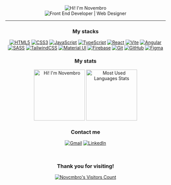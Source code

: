 <div align="center">
  <picture>
    <source srcset="https://readme-typing-svg.demolab.com?font=Lato&weight=700&size=40&duration=1&color=FFFFFF&center=true&vCenter=true&repeat=false&random=false&width=435&height=60&lines=Hi!+I'm+Novembro" media="(prefers-color-scheme: dark)">
    <img src="https://readme-typing-svg.demolab.com?font=Lato&weight=700&size=40&duration=1&color=0a0e12&center=true&vCenter=true&repeat=false&random=false&width=435&height=60&lines=Hi!+I'm+Novembro" alt="Hi! I'm Novembro">
  </picture>
  <br>
  <picture>
    <source srcset="https://readme-typing-svg.demolab.com?font=Lato&weight=700&size=20&duration=1&color=FFFFFF&center=true&vCenter=true&repeat=false&random=false&width=435&height=20&lines=Front+End+Developer+|+Web+Designer" media="(prefers-color-scheme: dark)">
    <img src="https://readme-typing-svg.demolab.com?font=Lato&weight=700&size=20&duration=1&color=0a0e12&center=true&vCenter=true&repeat=false&random=false&width=435&height=20&lines=Front+End+Developer+|+Web+Designer" alt="Front End Developer | Web Designer">
  </picture>

  ---
  
  ### My stacks
  [![HTML5](https://img.shields.io/badge/html5-0a0e12.svg?style=for-the-badge&logo=html5&logoColor=c770f0)](#)
  [![CSS3](https://img.shields.io/badge/css3-0a0e12.svg?style=for-the-badge&logo=css3&logoColor=c770f0)](#)
  [![JavaScript](https://img.shields.io/badge/javascript-0a0e12.svg?style=for-the-badge&logo=javascript&logoColor=c770f0)](#)
  [![TypeScript](https://img.shields.io/badge/typescript-0a0e12.svg?style=for-the-badge&logo=typescript&logoColor=c770f0)](#)
  [![React](https://img.shields.io/badge/react-0a0e12.svg?style=for-the-badge&logo=react&logoColor=c770f0)](#)
  [![Vite](https://img.shields.io/badge/vite-0a0e12.svg?style=for-the-badge&logo=vite&logoColor=c770f0)](#)
  [![Angular](https://img.shields.io/badge/angular-0a0e12.svg?style=for-the-badge&logo=angular&logoColor=c770f0)](#)
  [![SASS](https://img.shields.io/badge/sass-0a0e12.svg?style=for-the-badge&logo=sass&logoColor=c770f0)](#)
  [![TailwindCSS](https://img.shields.io/badge/tailwind_css-0a0e12.svg?style=for-the-badge&logo=tailwind-css&logoColor=c770f0)](#)
  [![Material UI](https://img.shields.io/badge/material_ui-0a0e12.svg?style=for-the-badge&logo=mui&logoColor=c770f0)](#)
  [![Firebase](https://img.shields.io/badge/firebase-0a0e12.svg?style=for-the-badge&logo=firebase&logoColor=c770f0)](#)
  [![Git](https://img.shields.io/badge/git-0a0e12.svg?style=for-the-badge&logo=git&logoColor=c770f0)](#)
  [![GitHub](https://img.shields.io/badge/github-0a0e12.svg?style=for-the-badge&logo=github&logoColor=c770f0)](#)
  [![Figma](https://img.shields.io/badge/figma-0a0e12.svg?style=for-the-badge&logo=figma&logoColor=c770f0)](#)

  ### My stats
  <picture>
    <source srcset="https://github-readme-streak-stats.herokuapp.com?user=novcmbro&theme=modern-lilac2&date_format=j%20M%5B%20Y%5D" media="(prefers-color-scheme: dark)">
    <img src="https://github-readme-streak-stats.herokuapp.com?user=novcmbro&theme=modern-lilac2&date_format=j%20M%5B%20Y%5D" alt="Hi! I'm Novembro" alt="Streak Stats" height="160px">
  </picture>
  <picture>
    <source srcset="https://github-readme-stats.vercel.app/api/top-langs/?username=novcmbro&layout=compact&title_color=c770f0&text_color=ffffff&bg_color=0a0e12&border_color=1C1E26" media="(prefers-color-scheme: dark)">
    <img src="https://github-readme-stats.vercel.app/api/top-langs/?username=novcmbro&layout=compact&title_color=c770f0&text_color=ffffff&bg_color=0a0e12&border_color=1C1E26" alt="Most Used Languages Stats" alt="Streak Stats" height="160px">
  </picture>
  
  ### Contact me
  [![Gmail](https://img.shields.io/badge/gmail-c770f0.svg?style=for-the-badge&logo=gmail&logoColor=ffffff)](mailto:novcmbro@gmail.com)
  [![LinkedIn](https://img.shields.io/badge/linkedin-c770f0.svg?style=for-the-badge&logo=linkedin&logoColor=ffffff)](https://www.linkedin.com/in/novcmbro/)

  <br>

  ### Thank you for visiting!
  [![Novcmbro's Visitors Count](https://visit-counter.vercel.app/counter.png?page=https%3A%2F%2Fgithub.com%2Fnovcmbro%2F&s=40&c=c770f0&bg=00000000&no=1&ff=digi&tb=Visitors%3A+&ta=)](#)
</div>
